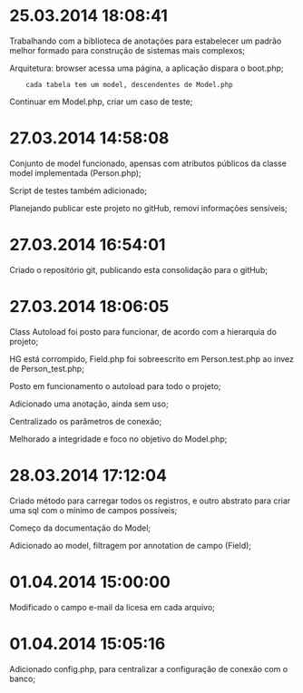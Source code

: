25.03.2014 18:08:41 
==============================================================================
Trabalhando com a biblioteca de anotações para estabelecer um padrão melhor 
formado para construção de sistemas mais complexos;

Arquitetura:
        browser acessa uma página,
        a aplicação dispara o boot.php;

        cada tabela tem um model, descendentes de Model.php

Continuar em Model.php, criar um caso de teste;


27.03.2014 14:58:08 
==============================================================================
Conjunto de model funcionado, apensas com atributos públicos da classe 
model implementada (Person.php);

Script de testes também adicionado;

Planejando publicar este projeto no gitHub, removi informações sensíveis;


27.03.2014 16:54:01
==============================================================================
Criado o repositório git, publicando esta consolidação para o gitHub;


27.03.2014 18:06:05 
==============================================================================
Class Autoload foi posto para funcionar, de acordo com a hierarquia do 
projeto;

HG está corrompido, Field.php foi sobreescrito em Person.test.php ao invez 
de Person_test.php;

Posto em funcionamento o autoload para todo o projeto;

Adicionado uma anotação, ainda sem uso;

Centralizado os parâmetros de conexão;

Melhorado a integridade e foco no objetivo do Model.php;

28.03.2014 17:12:04
==============================================================================
Criado método para carregar todos os registros, e outro abstrato para criar 
uma sql com o mínimo de campos possíveis;

Começo da documentação do Model;

Adicionado ao model, filtragem por annotation de campo (Field);

01.04.2014 15:00:00
==============================================================================
Modificado o campo e-mail da licesa em cada arquivo;

01.04.2014 15:05:16
==============================================================================
Adicionado config.php, para centralizar a configuração de conexão com o banco;



